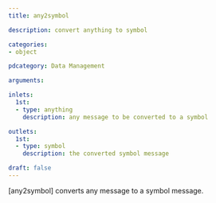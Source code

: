 ```yaml
---
title: any2symbol

description: convert anything to symbol

categories:
- object

pdcategory: Data Management

arguments:

inlets:
  1st:
  - type: anything
    description: any message to be converted to a symbol

outlets:
  1st:
  - type: symbol
    description: the converted symbol message

draft: false
---
```


[any2symbol] converts any message to a symbol message.
